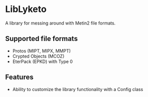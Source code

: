 # LibLyketo
A library for messing around with Metin2 file formats.

## Supported file formats
- Protos (MIPT, MIPX, MMPT)
- Crypted Objects (MCOZ)
- EterPack (EPKD) with Type 0

## Features
- Ability to customize the library functionality with a Config class
